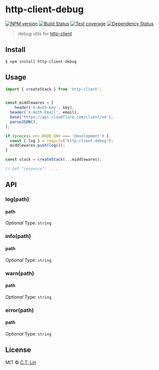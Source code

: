 # http-client-debug

[![NPM version][npm-image]][npm-url]
[![Build Status][travis-image]][travis-url]
[![Test coverage][coveralls-image]][coveralls-url]
[![Dependency Status][david_img]][david_site]

> debug utils for [http-client](https://github.com/mjackson/http-client)


## Install

```
$ npm install http-client-debug
```


## Usage

```js
import { createStack } from 'http-client';


const middlewares = [
	header('X-Auth-Key', key),
  header('X-Auth-Email', email),
  base('https://api.cloudflare.com/client/v4'),
  parseJSON(),
];

if (process.env.NODE_ENV === 'development') {
  const { log } = require('http-client-debug');
  middlewares.push(log());
}

const stack = createStack(...middlewares);

// Get "response": ....
```


## API

### log(path)

#### path

*Optional*
Type: `string`

### info(path)

#### path

*Optional*
Type: `string`

### warn(path)

#### path

*Optional*
Type: `string`

### error(path)

#### path

*Optional*
Type: `string`

## License

MIT © [C.T. Lin](https://github.com/chentsulin/http-client-debug)

[npm-image]: https://badge.fury.io/js/http-client-debug.svg
[npm-url]: https://npmjs.org/package/http-client-debug
[travis-image]: https://travis-ci.org/chentsulin/http-client-debug.svg
[travis-url]: https://travis-ci.org/chentsulin/http-client-debug
[coveralls-image]: https://coveralls.io/repos/chentsulin/http-client-debug/badge.svg?branch=master&service=github
[coveralls-url]: https://coveralls.io/r/chentsulin/http-client-debug?branch=master
[david_img]: https://david-dm.org/chentsulin/http-client-debug.svg
[david_site]: https://david-dm.org/chentsulin/http-client-debug

